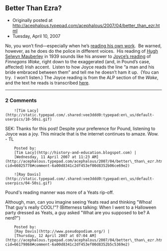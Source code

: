## Better Than Ezra?

 * Originally posted at http://acephalous.typepad.com/acephalous/2007/04/better_than_ezr.html
 * Tuesday, April 10, 2007



No, you won’t find—especially when he’s [reading his own work](http://writing.upenn.edu/pennsound/x/Pound.html).  Be warned, however, as he does do the police in different voices.  His reading of [Hugh Selwyn Mauberley](http://media.sas.upenn.edu/pennsound/authors/Pound/1939/Pound-Ezra\_04\_EP-Ode-Pour-LElection-de-Son-Sepulchre\_Harvard\_1939.mp3) in 1939 sounds like his answer to [Joyce’s reading](http://www.finneganswake.org/joyce1.mp3) of _Finnegans Wake_,
right down to the exaggerated (and, in Pound’s case, affected) Irish
accent.  Listen to how Joyce reads the line “a man and his bride
embraced between them” and tell me he doesn’t ham it up.  (You can
try.  I won’t listen.) The Joyce reading is from the ALP section of the
_Wake_, and the text he reads is transcribed [here](http://www.finneganswake.org/joycereading.htm).

		

* * *

### 2 Comments 

		

                
[]()

	

		![Tim Lacy](http://static.typepad.com/.shared:vee3ddd0:typepad:en\_us/default-userpics/10-50si.gif)
	

	

		

SEK: Thanks for this post! Despite your preference for Pound, listening to Joyce was a joy. This miracle that is the internet continues to amaze. Wow. - TL

	

		Posted by:
		[Tim Lacy](http://history-and-education.blogspot.com) |
		[Wednesday, 11 April 2007 at 11:23 AM](http://acephalous.typepad.com/acephalous/2007/04/better\_than\_ezr.html?cid=66025778#comment-6a00d8341c2df453ef00d8352b06ce69e2)

[]()

	

		![Ray Davis](http://static.typepad.com/.shared:vee3ddd0:typepad:en\_us/default-userpics/04-50si.gif)
	

	

		

Pound's reading manner was more of a Yeats rip-off.

Although, man, can you imagine seeing Yeats read and thinking "Whoa! That guy's really COOL!"? (Bitterness talking: When I went to a Halloween party dressed as Yeats, a guy asked "What are you supposed to be? A nerd?")  

	

		Posted by:
		[Ray Davis](http://www.pseudopodium.org/) |
		[Thursday, 12 April 2007 at 07:04 AM](http://acephalous.typepad.com/acephalous/2007/04/better\_than\_ezr.html?cid=66179868#comment-6a00d8341c2df453ef00d8352b5c5369e2)

		

        